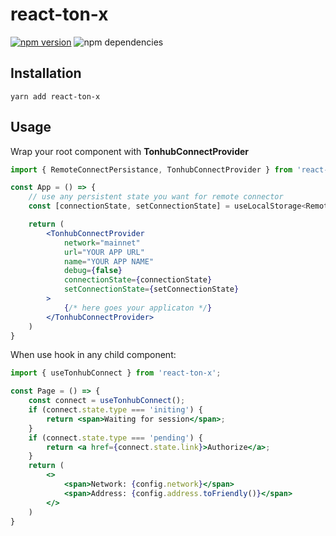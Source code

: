 # react-ton-x
[![npm version](https://badge.fury.io/js/react-ton-x.svg)](https://badge.fury.io/js/react-ton-x)
![npm dependencies](https://img.shields.io/librariesio/release/npm/react-ton-x)

## Installation
```
yarn add react-ton-x
```
## Usage
Wrap your root component with **TonhubConnectProvider**
```jsx
import { RemoteConnectPersistance, TonhubConnectProvider } from 'react-ton-x';

const App = () => {
    // use any persistent state you want for remote connector
    const [connectionState, setConnectionState] = useLocalStorage<RemoteConnectPersistance>('connection', { state: 'initing' });

    return (
        <TonhubConnectProvider
            network="mainnet"
            url="YOUR APP URL"
            name="YOUR APP NAME"
            debug={false}
            connectionState={connectionState}
            setConnectionState={setConnectionState}
        >
            {/* here goes your applicaton */}
        </TonhubConnectProvider>
    )
}
``` 
When use hook in any child component:
```jsx
import { useTonhubConnect } from 'react-ton-x';

const Page = () => {
    const connect = useTonhubConnect();
    if (connect.state.type === 'initing') {
        return <span>Waiting for session</span>;
    }
    if (connect.state.type === 'pending') {
        return <a href={connect.state.link}>Authorize</a>;
    }
    return (
        <>
            <span>Network: {config.network}</span>
            <span>Address: {config.address.toFriendly()}</span>
        </>
    )
}
```